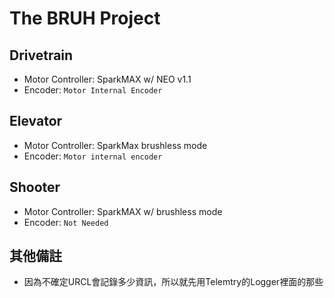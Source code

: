 The BRUH Project
==================

Drivetrain
------------

- Motor Controller: SparkMAX w/ NEO v1.1
- Encoder: ``Motor Internal Encoder``

Elevator
--------
- Motor Controller: SparkMax brushless mode
- Encoder: ``Motor internal encoder``

Shooter
--------
- Motor Controller: SparkMAX w/ brushless mode
- Encoder: ``Not Needed``

其他備註
---------
- 因為不確定URCL會記錄多少資訊，所以就先用Telemtry的Logger裡面的那些
